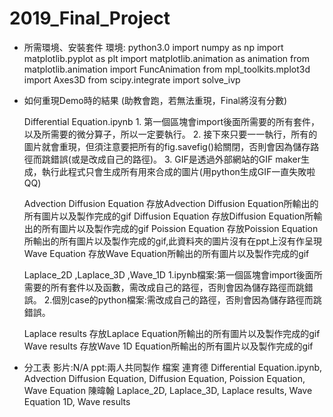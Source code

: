 # 2019_Final_Project
* 所需環境、安裝套件
    環境: python3.0
    import numpy as np
    import matplotlib.pyplot as plt
    import matplotlib.animation as animation
    from matplotlib.animation import FuncAnimation
    from mpl_toolkits.mplot3d import Axes3D
    from scipy.integrate import solve_ivp

* 如何重現Demo時的結果 (助教會跑，若無法重現，Final將沒有分數)

    Differential Equation.ipynb
        1. 第一個區塊會import後面所需要的所有套件，以及所需要的微分算子，所以一定要執行。
        2. 接下來只要一一執行，所有的圖片就會重現，但須注意要把所有的fig.savefig()給關閉，否則會因為儲存路徑而跳錯誤(或是改成自己的路徑)。
        3. GIF是透過外部網站的GIF maker生成，執行此程式只會生成所有用來合成的圖片(用python生成GIF一直失敗啦QQ)
        
    Advection Diffusion Equation
    	存放Advection Diffusion Equation所輸出的所有圖片以及製作完成的gif
    Diffusion Equation
        存放Diffusion Equation所輸出的所有圖片以及製作完成的gif
    Poission Equation
        存放Poission Equation所輸出的所有圖片以及製作完成的gif,此資料夾的圖片沒有在ppt上沒有作呈現
    Wave Equation
        存放Wave Equation所輸出的所有圖片以及製作完成的gif
        
    Laplace_2D ,Laplace_3D ,Wave_1D
        1.ipynb檔案:第一個區塊會import後面所需要的所有套件以及函數，需改成自己的路徑，否則會因為儲存路徑而跳錯誤。
        2.個別case的python檔案:需改成自己的路徑，否則會因為儲存路徑而跳錯誤。
        
    Laplace results
        存放Laplace Equation所輸出的所有圖片以及製作完成的gif
    Wave results
        存放Wave 1D Equation所輸出的所有圖片以及製作完成的gif


* 分工表
    影片:N/A
    ppt:兩人共同製作
    檔案
        連育德 Differential Equation.ipynb, Advection Diffusion Equation, Diffusion Equation, Poission Equation, Wave Equation
        陳暐翰 Laplace_2D, Laplace_3D, Laplace results, Wave Equation 1D, Wave results

